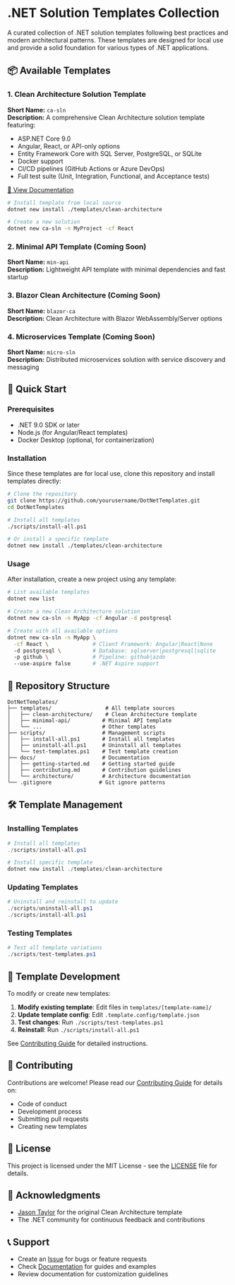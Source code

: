 # .NET Solution Templates Collection

A curated collection of .NET solution templates following best practices and modern architectural patterns. These templates are designed for local use and provide a solid foundation for various types of .NET applications.

## 📦 Available Templates

### 1. Clean Architecture Solution Template
**Short Name:** `ca-sln`  
**Description:** A comprehensive Clean Architecture solution template featuring:
- ASP.NET Core 9.0
- Angular, React, or API-only options
- Entity Framework Core with SQL Server, PostgreSQL, or SQLite
- Docker support
- CI/CD pipelines (GitHub Actions or Azure DevOps)
- Full test suite (Unit, Integration, Functional, and Acceptance tests)

[📖 View Documentation](templates/clean-architecture/README.md)

```bash
# Install template from local source
dotnet new install ./templates/clean-architecture

# Create a new solution
dotnet new ca-sln -n MyProject -cf React
```

### 2. Minimal API Template (Coming Soon)
**Short Name:** `min-api`  
**Description:** Lightweight API template with minimal dependencies and fast startup

### 3. Blazor Clean Architecture (Coming Soon)
**Short Name:** `blazor-ca`  
**Description:** Clean Architecture with Blazor WebAssembly/Server options

### 4. Microservices Template (Coming Soon)
**Short Name:** `micro-sln`  
**Description:** Distributed microservices solution with service discovery and messaging

## 🚀 Quick Start

### Prerequisites
- .NET 9.0 SDK or later
- Node.js (for Angular/React templates)
- Docker Desktop (optional, for containerization)

### Installation

Since these templates are for local use, clone this repository and install templates directly:

```bash
# Clone the repository
git clone https://github.com/yourusername/DotNetTemplates.git
cd DotNetTemplates

# Install all templates
./scripts/install-all.ps1

# Or install a specific template
dotnet new install ./templates/clean-architecture
```

### Usage

After installation, create a new project using any template:

```bash
# List available templates
dotnet new list

# Create a new Clean Architecture solution
dotnet new ca-sln -n MyApp -cf Angular -d postgresql

# Create with all available options
dotnet new ca-sln -n MyApp \
  -cf React \              # Client Framework: Angular|React|None
  -d postgresql \          # Database: sqlserver|postgresql|sqlite
  -p github \              # Pipeline: github|azdo
  --use-aspire false       # .NET Aspire support
```

## 📁 Repository Structure

```
DotNetTemplates/
├── templates/                 # All template sources
│   ├── clean-architecture/    # Clean Architecture template
│   ├── minimal-api/          # Minimal API template
│   └── ...                   # Other templates
├── scripts/                  # Management scripts
│   ├── install-all.ps1       # Install all templates
│   ├── uninstall-all.ps1     # Uninstall all templates
│   └── test-templates.ps1    # Test template creation
├── docs/                     # Documentation
│   ├── getting-started.md    # Getting started guide
│   ├── contributing.md       # Contribution guidelines
│   └── architecture/         # Architecture documentation
└── .gitignore               # Git ignore patterns
```

## 🛠️ Template Management

### Installing Templates

```powershell
# Install all templates
./scripts/install-all.ps1

# Install specific template
dotnet new install ./templates/clean-architecture
```

### Updating Templates

```powershell
# Uninstall and reinstall to update
./scripts/uninstall-all.ps1
./scripts/install-all.ps1
```

### Testing Templates

```powershell
# Test all template variations
./scripts/test-templates.ps1
```

## 📝 Template Development

To modify or create new templates:

1. **Modify existing template**: Edit files in `templates/[template-name]/`
2. **Update template config**: Edit `.template.config/template.json`
3. **Test changes**: Run `./scripts/test-templates.ps1`
4. **Reinstall**: Run `./scripts/install-all.ps1`

See [Contributing Guide](docs/contributing.md) for detailed instructions.

## 🤝 Contributing

Contributions are welcome! Please read our [Contributing Guide](docs/contributing.md) for details on:
- Code of conduct
- Development process
- Submitting pull requests
- Creating new templates

## 📄 License

This project is licensed under the MIT License - see the [LICENSE](LICENSE) file for details.

## 🙏 Acknowledgments

- [Jason Taylor](https://github.com/jasontaylordev) for the original Clean Architecture template
- The .NET community for continuous feedback and contributions

## 📞 Support

- Create an [Issue](https://github.com/yourusername/DotNetTemplates/issues) for bugs or feature requests
- Check [Documentation](docs/) for guides and examples
- Review documentation for customization guidelines
